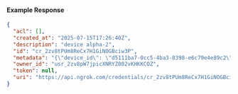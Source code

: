 <!-- Code generated for API Clients. DO NOT EDIT. -->

#### Example Response

```json
{
  "acl": [],
  "created_at": "2025-07-15T17:26:40Z",
  "description": "device alpha-2",
  "id": "cr_2zv8tPUm8ReCx7H1GiNOGBciw3P",
  "metadata": "{\"device_id\": \"d5111ba7-0cc5-4ba3-8398-e6c79e4e89c2\"}",
  "owner_id": "usr_2zv8pW7jpicXNRYZ002vKHKKCOZ",
  "token": null,
  "uri": "https://api.ngrok.com/credentials/cr_2zv8tPUm8ReCx7H1GiNOGBciw3P"
}
```
